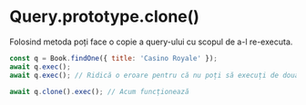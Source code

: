 # Query.prototype.clone()

Folosind metoda poți face o copie a query-ului cu scopul de a-l re-executa.

```javascript
const q = Book.findOne({ title: 'Casino Royale' });
await q.exec();
await q.exec(); // Ridică o eroare pentru că nu poți să execuți de două ori

await q.clone().exec(); // Acum funcționează
```
